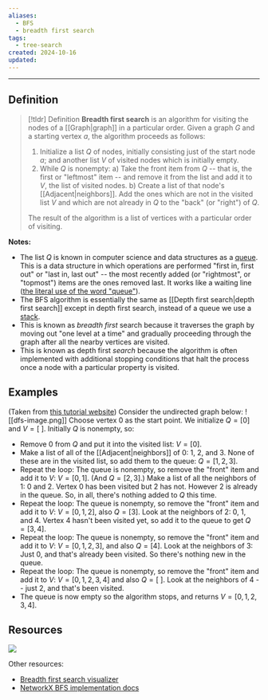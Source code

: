 ```yaml
---
aliases:
  - BFS
  - breadth first search
tags:
  - tree-search
created: 2024-10-16
updated:
---
```

---
## Definition 

> [!tldr] Definition
> **Breadth first search** is an algorithm for visiting the nodes of a [[Graph|graph]] in a particular order. Given a graph $G$ and a starting vertex $a$, the algorithm proceeds as follows: 
> 
> 1. Initialize a list $Q$ of nodes, initially consisting just of the start node $a$; and another list $V$ of visited nodes which is initially empty. 
> 2. While $Q$ is nonempty:
> 	a) Take the front item from $Q$ -- that is, the first or "leftmost" item -- and remove it from the list and add it to $V$, the list of visited nodes. 
> 	b) Create a list of that node's [[Adjacent|neighbors]]. Add the ones which are not in the visited list $V$ and which are not already in $Q$ to the "back" (or "right") of $Q$. 
> 	
>The result of the algorithm is a list of vertices with a particular order of visiting. 

**Notes:**
- The list $Q$ is known in computer science and data structures as a [queue](https://www.geeksforgeeks.org/queue-data-structure/). This is a data structure in which operations are performed "first in, first out" or "last in, last out" -- the most recently added (or "rightmost", or "topmost") items are the ones removed last. It works like a waiting line ([the literal use of the word "queue"](https://www.merriam-webster.com/dictionary/queue)). 
- The BFS algorithm is essentially the same as [[Depth first search|depth first search]] except in depth first search, instead of a queue we use a [stack](https://www.geeksforgeeks.org/stack-data-structure/). 
- This is known as *breadth first* search because it traverses the graph by moving out "one level at a time" and gradually proceeding through the graph after all the nearby vertices are visited. 
- This is known as depth first *search* because the algorithm is often implemented with additional stopping conditions that halt the process once a node with a particular property is visited. 

## Examples


(Taken from [this tutorial website](https://www.programiz.com/dsa/graph-dfs)) Consider the undirected graph below: 
![[dfs-image.png]]
Choose vertex 0 as the start point. We initialize $Q = [0]$ and $V = [ \ ]$. Initially $Q$ is nonempty, so: 
* Remove $0$ from $Q$ and put it into the visited list: $V = [0]$. 
* Make a list of all of the [[Adjacent|neighbors]] of $0$: $1$, $2$, and $3$. None of these are in the visited list, so add them to the queue: $Q = [1,2,3]$. 
* Repeat the loop: The queue is nonempty, so remove the "front" item and add it to $V$: $V = [0,1]$. (And $Q = [2,3]$.) Make a list of all the neighbors of 1: 0 and 2. Vertex 0 has been visited but 2 has not. However 2 is already in the queue. So, in all, there's nothing added to $Q$ this time.  
* Repeat the loop: The queue is nonempty, so remove the "front" item and add it to $V$: $V = [0,1,2]$, also $Q = [3]$. Look at the neighbors of $2$: 0, 1, and 4. Vertex 4 hasn't been visited yet, so add it to the queue to get $Q = [3,4]$. 
* Repeat the loop: The queue is nonempty, so remove the "front" item and add it to $V$: $V = [0,1,2,3]$, and also $Q = [4]$. Look at the neighbors of $3$: Just 0, and that's already been visited. So there's nothing new in the queue. 
* Repeat the loop: The queue is nonempty, so remove the "front" item and add it to $V$: $V = [0,1,2, 3, 4]$ and also $Q = [ \ ]$. Look at the neighbors of 4 -- just 2, and that's been visited. 
* The queue is now empty so the algorithm stops, and returns $V = [0,1,2,3,4]$. 

## Resources 

![](https://www.youtube.com/watch?v=oDqjPvD54Ss)

Other resources: 
- [Breadth first search visualizer](https://www.cs.usfca.edu/~galles/visualization/BFS.html)
- [NetworkX BFS implementation docs](https://networkx.org/documentation/stable/reference/algorithms/generated/networkx.algorithms.traversal.breadth_first_search.bfs_edges.html#networkx.algorithms.traversal.breadth_first_search.bfs_edges)

